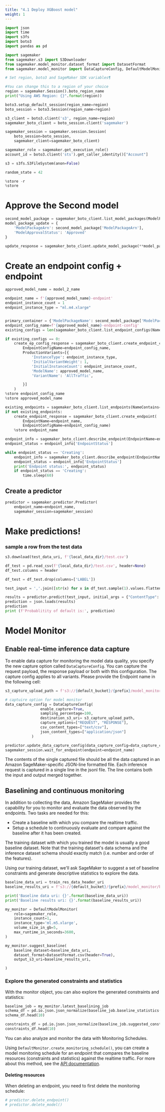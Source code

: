 ```yaml
---
title: "4.1 Deploy XGBoost model"
weight: 1
---
```


```python
import json
import time
import s3fs
import boto3
import pandas as pd

import sagemaker
from sagemaker.s3 import S3Downloader
from sagemaker.model_monitor.dataset_format import DatasetFormat
from sagemaker.model_monitor import DataCaptureConfig, DefaultModelMonitor
```


```python
# Set region, boto3 and SageMaker SDK variables¶

#You can change this to a region of your choice
region = sagemaker.Session().boto_region_name
print("Using AWS Region: {}".format(region))

boto3.setup_default_session(region_name=region)
boto_session = boto3.Session(region_name=region)

s3_client = boto3.client('s3', region_name=region)
sagemaker_boto_client = boto_session.client('sagemaker')

sagemaker_session = sagemaker.session.Session(
    boto_session=boto_session,
    sagemaker_client=sagemaker_boto_client)

sagemaker_role = sagemaker.get_execution_role()
account_id = boto3.client('sts').get_caller_identity()["Account"]

s3 = s3fs.S3FileSystem(anon=False)

random_state = 42
```


```python
%store -r
%store
```

# Approve the Second model


```python
second_model_package = sagemaker_boto_client.list_model_packages(ModelPackageGroupName=mpg_name)['ModelPackageSummaryList'][0]
model_package_update = {
    'ModelPackageArn': second_model_package['ModelPackageArn'],
    'ModelApprovalStatus': 'Approved'
}

update_response = sagemaker_boto_client.update_model_package(**model_package_update)
```

# Create an endpoint config + endpoint


```python
approved_model_name = model_2_name

endpoint_name = f'{approved_model_name}-endpoint'
endpoint_instance_count = 1
endpoint_instance_type = "ml.m4.xlarge"


primary_container = {'ModelPackageName': second_model_package['ModelPackageArn']}
endpoint_config_name=f'{approved_model_name}-endpoint-config'
existing_configs = len(sagemaker_boto_client.list_endpoint_configs(NameContains=endpoint_config_name, MaxResults = 30)['EndpointConfigs'])

if existing_configs == 0:
    create_ep_config_response = sagemaker_boto_client.create_endpoint_config(
        EndpointConfigName=endpoint_config_name,
        ProductionVariants=[{
            'InstanceType': endpoint_instance_type,
            'InitialVariantWeight': 1,
            'InitialInstanceCount': endpoint_instance_count,
            'ModelName': approved_model_name,
            'VariantName': 'AllTraffic',

        }]
    )
%store endpoint_config_name
%store approved_model_name
```


```python
existing_endpoints = sagemaker_boto_client.list_endpoints(NameContains=endpoint_name, MaxResults = 30)['Endpoints']
if not existing_endpoints:
    create_endpoint_response = sagemaker_boto_client.create_endpoint(
        EndpointName=endpoint_name,
        EndpointConfigName=endpoint_config_name)
    %store endpoint_name

endpoint_info = sagemaker_boto_client.describe_endpoint(EndpointName=endpoint_name)
endpoint_status = endpoint_info['EndpointStatus']

while endpoint_status == 'Creating':
    endpoint_info = sagemaker_boto_client.describe_endpoint(EndpointName=endpoint_name)
    endpoint_status = endpoint_info['EndpointStatus']
    print('Endpoint status:', endpoint_status)
    if endpoint_status == 'Creating':
        time.sleep(60)
```

## Create a predictor


```python
predictor = sagemaker.predictor.Predictor(
    endpoint_name=endpoint_name,
    sagemaker_session=sagemaker_session)
```

# Make predictions!

### sample a row from the test data


```python
s3.download(test_data_uri, f'{local_data_dir}/test.csv')
```


```python
df_test = pd.read_csv(f'{local_data_dir}/test.csv', header=None)
df_test.columns = header

df_test = df_test.drop(columns=['LABEL'])
```


```python
test_input = ','.join([str(x) for x in df_test.sample(1).values.flatten().tolist()])
```


```python
results = predictor.predict(test_input, initial_args = {"ContentType": "text/csv"})
prediction = json.loads(results)
prediction
print (f'Probablitity of default is:', prediction)
```

# Model Monitor

## Enable real-time inference data capture

To enable data capture for monitoring the model data quality, you specify the new capture option called `DataCaptureConfig`. You can capture the request payload, the response payload or both with this configuration. The capture config applies to all variants. Please provide the Endpoint name in the following cell:


```python
s3_capture_upload_path = f's3://{default_bucket}/{prefix}/model_monitor'

# captuire option for model monitor
data_capture_config = DataCaptureConfig(
                enable_capture=True,
                sampling_percentage=100,
                destination_s3_uri= s3_capture_upload_path,
                capture_options=["REQUEST", "RESPONSE"],
                csv_content_types=["text/csv"],
                json_content_types=["application/json"]
            )
```


```python
predictor.update_data_capture_config(data_capture_config=data_capture_config)
sagemaker_session.wait_for_endpoint(endpoint=endpoint_name)
```

The contents of the single captured file should be all the data captured in an Amazon SageMaker-specific JSON-line formatted file. Each inference request is captured in a single line in the jsonl file. The line contains both the input and output merged together.

## Baselining and continuous monitoring

In addition to collecting the data, Amazon SageMaker provides the capability for you to monitor and evaluate the data observed by the endpoints. Two tasks are needed for this:

* Create a baseline with which you compare the realtime traffic.
* Setup a schedule to continuously evaluate and compare against the baseline after it has been created.

The training dataset with which you trained the model is usually a good baseline dataset. Note that the training dataset's data schema and the inference dataset schema should exactly match (i.e. number and order of the features).

Using our training dataset, we'll ask SageMaker to suggest a set of baseline constraints and generate descriptive statistics to explore the data.


```python
baseline_data_uri = train_res_data_header_uri
baseline_results_uri = f's3://{default_bucket}/{prefix}/model_monitor/baseline'

print('Baseline data uri: {}'.format(baseline_data_uri))
print('Baseline results uri: {}'.format(baseline_results_uri))
```


```python
my_monitor = DefaultModelMonitor(
    role=sagemaker_role,
    instance_count=1,
    instance_type='ml.m5.xlarge',
    volume_size_in_gb=5,
    max_runtime_in_seconds=3600,
)

my_monitor.suggest_baseline(
    baseline_dataset=baseline_data_uri,
    dataset_format=DatasetFormat.csv(header=True),
    output_s3_uri=baseline_results_uri,

)
```

### Explore the generated constraints and statistics

With the monitor object, you can also explore the generated constraints and statistics:


```python
baseline_job = my_monitor.latest_baselining_job
schema_df = pd.io.json.json_normalize(baseline_job.baseline_statistics().body_dict["features"])
schema_df.head(10)

constraints_df = pd.io.json.json_normalize(baseline_job.suggested_constraints().body_dict["features"])
constraints_df.head(10)
```

You can also analyze and monitor the data with Monitoring Schedules.

Using `DefaultMonitor.create_monitoring_schedule()`, you can create a model monitoring schedule for an endpoint that compares the baseline resources (constraints and statistics) against the realtime traffic. For more about this method, see the [API documentation](https://sagemaker.readthedocs.io/en/stable/model_monitor.html#sagemaker.model_monitor.model_monitoring.DefaultModelMonitor.create_monitoring_schedule).

#### Deleting resources
When deleting an endpoint, you need to first delete the monitoring schedule:


```python
# predictor.delete_endpoint()
# predictor.delete_model()
```

